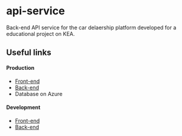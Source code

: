 # api-service
Back-end API service for the car delaership platform developed for a educational project on KEA.

## Useful links

#### Production
- [Front-end](https://cardealership.unqhosting.com/)
- [Back-end](https://api-service.azurewebsites.net/docs)
- Database on Azure
#### Development
- [Front-end](https://cardealership.unqhosting.com/)
- [Back-end](https://api-service.azurewebsites.net/docs)

